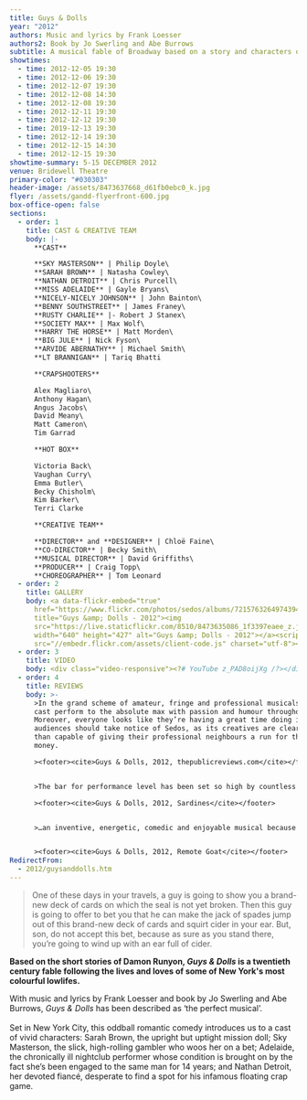 ```yaml
---
title: Guys & Dolls
year: "2012"
authors: Music and lyrics by Frank Loesser
authors2: Book by Jo Swerling and Abe Burrows
subtitle: A musical fable of Broadway based on a story and characters of Damon Runyon
showtimes:
  - time: 2012-12-05 19:30
  - time: 2012-12-06 19:30
  - time: 2012-12-07 19:30
  - time: 2012-12-08 14:30
  - time: 2012-12-08 19:30
  - time: 2012-12-11 19:30
  - time: 2012-12-12 19:30
  - time: 2019-12-13 19:30
  - time: 2012-12-14 19:30
  - time: 2012-12-15 14:30
  - time: 2012-12-15 19:30
showtime-summary: 5-15 DECEMBER 2012
venue: Bridewell Theatre
primary-color: "#030303"
header-image: /assets/8473637668_d61fb0ebc0_k.jpg
flyer: /assets/gandd-flyerfront-600.jpg
box-office-open: false
sections:
  - order: 1
    title: CAST & CREATIVE TEAM
    body: |-
      **CAST**

      **SKY MASTERSON** | Philip Doyle\
      **SARAH BROWN** | Natasha Cowley\
      **NATHAN DETROIT** | Chris Purcell\
      **MISS ADELAIDE** | Gayle Bryans\
      **NICELY-NICELY JOHNSON** | John Bainton\
      **BENNY SOUTHSTREET** | James Franey\
      **RUSTY CHARLIE** |- Robert J Stanex\
      **SOCIETY MAX** | Max Wolf\
      **HARRY THE HORSE** | Matt Morden\
      **BIG JULE** | Nick Fyson\
      **ARVIDE ABERNATHY** | Michael Smith\
      **LT BRANNIGAN** | Tariq Bhatti

      **CRAPSHOOTERS**

      Alex Magliaro\
      Anthony Hagan\
      Angus Jacobs\
      David Meany\
      Matt Cameron\
      Tim Garrad

      **HOT BOX**

      Victoria Back\
      Vaughan Curry\
      Emma Butler\
      Becky Chisholm\
      Kim Barker\
      Terri Clarke

      **CREATIVE TEAM**

      **DIRECTOR** and **DESIGNER** | Chloë Faine\
      **CO-DIRECTOR** | Becky Smith\
      **MUSICAL DIRECTOR** | David Griffiths\
      **PRODUCER** | Craig Topp\
      **CHOREOGRAPHER** | Tom Leonard
  - order: 2
    title: GALLERY
    body: <a data-flickr-embed="true"
      href="https://www.flickr.com/photos/sedos/albums/72157632649743946"
      title="Guys &amp; Dolls - 2012"><img
      src="https://live.staticflickr.com/8510/8473635086_1f3397eaee_z.jpg"
      width="640" height="427" alt="Guys &amp; Dolls - 2012"></a><script async
      src="//embedr.flickr.com/assets/client-code.js" charset="utf-8"></script>
  - order: 3
    title: VIDEO
    body: <div class="video-responsive"><?# YouTube z_PAD8oijXg /?></div>
  - order: 4
    title: REVIEWS
    body: >-
      >In the grand scheme of amateur, fringe and professional musicals, this
      cast perform to the absolute max with passion and humour throughout.
      Moreover, everyone looks like they’re having a great time doing it. London
      audiences should take notice of Sedos, as its creatives are clearly more
      than capable of giving their professional neighbours a run for their
      money.

      ><footer><cite>Guys & Dolls, 2012, thepublicreviews.com</cite></footer>


      >The bar for performance level has been set so high by countless previous productions that every new interpretation of the piece has a daunting task to match expectations and standards. Sedos… rose to the challenge with a confident, sure footed, vibrant and stylish performance, and emerged with full honours.

      ><footer><cite>Guys & Dolls, 2012, Sardines</cite></footer>


      >…an inventive, energetic, comedic and enjoyable musical because of the love of the material and attention to detail. The small space is home to a big ensemble of talent, expertly choreographed by Thomas Leonard in such a way that regularly leaves the audience breathless… This is a high-quality production of a favourite musical…


      ><footer><cite>Guys & Dolls, 2012, Remote Goat</cite></footer>
RedirectFrom:
  - 2012/guysanddolls.htm
---
```

> One of these days in your travels, a guy is going to show you a brand-new deck of cards on which the seal is not yet broken. Then this guy is going to offer to bet you that he can make the jack of spades jump out of this brand-new deck of cards and squirt cider in your ear. But, son, do not accept this bet, because as sure as you stand there, you’re going to wind up with an ear full of cider.

**Based on the short stories of Damon Runyon, *Guys & Dolls* is a twentieth century fable following the lives and loves of some of New York's most colourful lowlifes.**

With music and lyrics by Frank Loesser and book by Jo Swerling and Abe Burrows, *Guys & Dolls* has been described as ‘the perfect musical’.\
\
Set in New York City, this oddball romantic comedy introduces us to a cast of vivid characters: Sarah Brown, the upright but uptight mission doll; Sky Masterson, the slick, high-rolling gambler who woos her on a bet; Adelaide, the chronically ill nightclub performer whose condition is brought on by the fact she’s been engaged to the same man for 14 years; and Nathan Detroit, her devoted fiancé, desperate to find a spot for his infamous floating crap game.